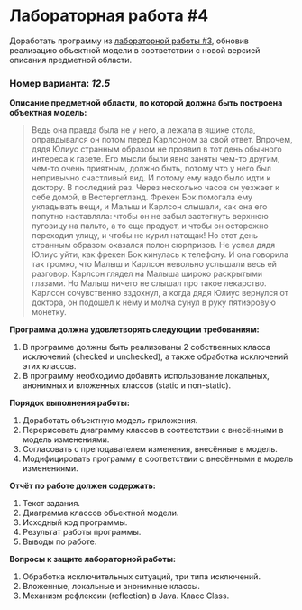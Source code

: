 # Лабораторная работа #4
Доработать программу из [лабораторной работы #3](https://github.com/VeraKasianenko/Programming_1_term_SE/tree/main/lab3), обновив реализацию объектной модели в соответствии с новой версией описания предметной области.

### Номер варианта: _12.5_
**Описание предметной области, по которой должна быть построена объектная модель:**

>Ведь она правда была не у него, а лежала в ящике стола, оправдывался он потом перед Карлсоном за свой ответ. Впрочем, дядя Юлиус странным образом не проявил в тот день обычного интереса к газете. Его мысли были явно заняты чем-то другим, чем-то очень приятным, должно быть, потому что у него был непривычно счастливый вид. И потому ему надо было идти к доктору. В последний раз. Через несколько часов он уезжает к себе домой, в Вестергетланд. Фрекен Бок помогала ему укладывать вещи, и Малыш и Карлсон слышали, как она его попутно наставляла: чтобы он не забыл застегнуть верхнюю пуговицу на пальто, а то еще продует, и чтобы он осторожно переходил улицу, и чтобы не курил натощак! Но этот день странным образом оказался полон сюрпризов. Не успел дядя Юлиус уйти, как фрекен Бок кинулась к телефону. И она говорила так громко, что Малыш и Карлсон невольно услышали весь ей разговор. Карлсон глядел на Малыша широко раскрытыми глазами. Но Малыш ничего не слышал про такое лекарство. Карлсон сочувственно вздохнул, а когда дядя Юлиус вернулся от доктора, он подошел к нему и молча сунул в руку пятиэровую монетку.

**Программа должна удовлетворять следующим требованиям:**
1. В программе должны быть реализованы 2 собственных класса исключений (checked и unchecked), а также обработка исключений этих классов.
2. В программу необходимо добавить использование локальных, анонимных и вложенных классов (static и non-static).

**Порядок выполнения работы:**
1. Доработать объектную модель приложения.
2. Перерисовать диаграмму классов в соответствии с внесёнными в модель изменениями.
3. Согласовать с преподавателем изменения, внесённые в модель.
4. Модифицировать программу в соответствии с внесёнными в модель изменениями.

**Отчёт по работе должен содержать:**
1. Текст задания.
2. Диаграмма классов объектной модели.
3. Исходный код программы.
4. Результат работы программы.
5. Выводы по работе.

**Вопросы к защите лабораторной работы:**
1. Обработка исключительных ситуаций, три типа исключений.
2. Вложенные, локальные и анонимные классы.
3. Механизм рефлексии (reflection) в Java. Класс Class.